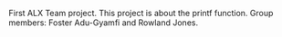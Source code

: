 First ALX Team project.
This project is about the printf function.
Group members: Foster Adu-Gyamfi and Rowland Jones.
